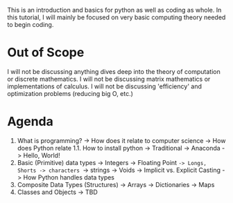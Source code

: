 This is an introduction and basics for python as well as coding as whole.
In this tutorial, I will mainly be focused on very basic computing theory needed to begin coding.

# Out of Scope
I will not be discussing anything dives deep into the theory of computation or discrete mathematics.
I will not be discussing matrix mathematics or implementations of calculus.
I will not be discussing 'efficiency' and optimization problems (reducing big O, etc.)

# Agenda
1. What is programming?
-> How does it relate to computer science
-> How does Python relate
1.1. How to install python
-> Traditional
-> Anaconda
-> Hello, World!
2. Basic (Primitive) data types
-> Integers
-> Floating Point
`-> Longs, Shorts
-> characters
`-> strings
-> Voids
-> Implicit vs. Explicit Casting
-> How Python handles data types
3. Composite Data Types (Structures)
-> Arrays
-> Dictionaries
-> Maps
4. Classes and Objects
-> TBD